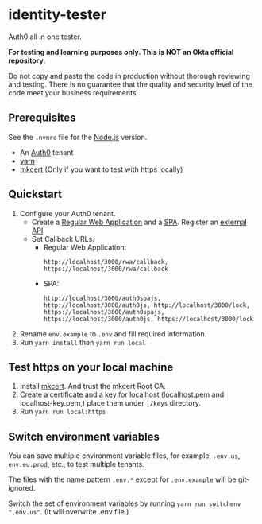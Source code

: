 # identity-tester

Auth0 all in one tester.

**For testing and learning purposes only. This is NOT an Okta official repository.**

Do not copy and paste the code in production without thorough reviewing and testing. There is no guarantee that the quality and security level of the code meet your business requirements.

## Prerequisites

See the `.nvmrc` file for the [Node.js](https://nodejs.org/en) version.

- An [Auth0](https://auth0.com/) tenant
- [yarn](https://yarnpkg.com/)
- [mkcert](https://github.com/FiloSottile/mkcert) (Only if you want to test with https locally)

## Quickstart

1. Configure your Auth0 tenant. 
    - Create a [Regular Web Application](https://auth0.com/docs/get-started/auth0-overview/create-applications/regular-web-apps) and a [SPA](https://auth0.com/docs/get-started/auth0-overview/create-applications/single-page-web-apps). Register an [external API](https://auth0.com/docs/get-started/auth0-overview/set-up-apis).
    - Set Callback URLs.
      - Regular Web Application:
        ```
        http://localhost/3000/rwa/callback, https://localhost/3000/rwa/callback
        ```
      - SPA: 
        ```
        http://localhost/3000/auth0spajs, http://localhost/3000/auth0js, http://localhost/3000/lock, https://localhost/3000/auth0spajs, https://localhost/3000/auth0js, https://localhost/3000/lock
        ```
2. Rename `env.example` to `.env` and fill required information.
3. Run `yarn install` then `yarn run local`

## Test https on your local machine

1. Install [mkcert](https://github.com/FiloSottile/mkcert). And trust the mkcert Root CA.
2. Create a certificate and a key for localhost (localhost.pem and localhost-key.pem,) place them under `./keys` directory.
3. Run `yarn run local:https`

## Switch environment variables

You can save multiple environment variable files, for example, `.env.us`, `env.eu.prod`, etc., to test multiple tenants.

The files with the name pattern `.env.*` except for `.env.example` will be git-ignored.

Switch the set of environment variables by running `yarn run switchenv ".env.us"`. (It will overwrite .env file.)
